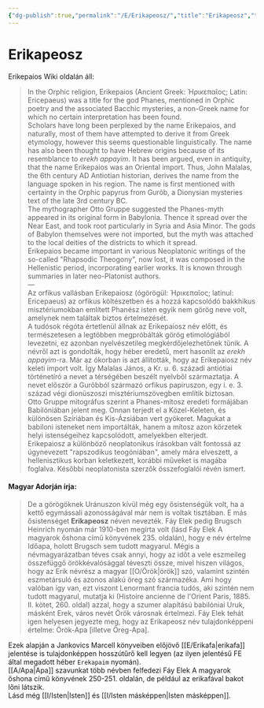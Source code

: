 ```yaml
---
{"dg-publish":true,"permalink":"/E/Erikapeosz/","title":"Erikapeosz","tags":["Englishtexttranslated"],"created":"2023-10-14T07:05","updated":"2024-04-05T19:13"}
---
```



# Erikapeosz

Erikepaios Wiki oldalán áll:  
> In the Orphic religion, Erikepaios (Ancient Greek: Ἠρικεπαῖος; Latin: Ericepaeus) was a title for the god Phanes, mentioned in Orphic poetry and the associated Bacchic mysteries, a non-Greek name for which no certain interpretation has been found.  
> Scholars have long been perplexed by the name Erikepaios, and naturally, most of them have attempted to derive it from Greek etymology, however this seems questionable linguistically. The name has also been thought to have Hebrew origins because of its resemblance to *erekh appayim*. It has been argued, even in antiquity, that the name Erikepaios was an Oriental import. Thus, John Malalas, the 6th century AD Antiotian historian, derives the name from the language spoken in his region. The name is first mentioned with certainty in the Orphic papyrus from Gurôb, a Dionysian mysteries text of the late 3rd century BC.  
> The mythographer Otto Gruppe suggested the Phanes-myth appeared in its original form in Babylonia. Thence it spread over the Near East, and took root particularly in Syria and Asia Minor. The gods of Babylon themselves were not imported, but the myth was attached to the local deities of the districts to which it spread.  
> Erikepaios became important in various Neoplatonic writings of the so-called "Rhapsodic Theogony", now lost, it was composed in the Hellenistic period, incorporating earlier works. It is known through summaries in later neo-Platonist authors.  
> —  
> Az orfikus vallásban Erikepaiosz (ógörögül: Ἠρικεπαῖος; latinul: Ericepaeus) az orfikus költészetben és a hozzá kapcsolódó bakkhikus misztériumokban említett Phanész isten egyik nem görög neve volt, amelynek nem találtak biztos értelmezését.  
> A tudósok régóta értetlenül állnak az Erikepaiosz név előtt, és természetesen a legtöbben megpróbálták görög etimológiából levezetni, ez azonban nyelvészetileg megkérdőjelezhetőnek tűnik. A névről azt is gondolták, hogy héber eredetű, mert hasonlít az *erekh appayim*-ra. Már az ókorban is azt állították, hogy az Erikepaiosz név keleti import volt. Így Malalas János, a Kr. u. 6. századi antiótiai történetíró a nevet a térségében beszélt nyelvből származtatja. A nevet először a Gurôbból származó orfikus papiruszon, egy i. e. 3. század végi dionüszoszi misztériumszövegben említik biztosan.  
> Otto Gruppe mitográfus szerint a Phanes-mítosz eredeti formájában Babilóniában jelent meg. Onnan terjedt el a Közel-Keleten, és különösen Szíriában és Kis-Ázsiában vert gyökeret. Magukat a babiloni isteneket nem importálták, hanem a mítosz azon körzetek helyi istenségeihez kapcsolódott, amelyekben elterjedt.  
> Erikepaiosz a különböző neoplatonikus írásokban vált fontossá az úgynevezett "rapszodikus teogóniában", amely mára elveszett, a hellenisztikus korban keletkezett, korábbi műveket is magába foglalva. Későbbi neoplatonista szerzők összefoglalói révén ismert.  

#### Magyar Adorján írja:  

> De a görögöknek Uránuszon kívül még egy ősistenségük volt, ha a kettő egymássali azonosságával már nem is voltak tisztában. E más ősistenséget **Erikapeosz** néven nevezték. Fáy Elek pedig Brugsch Heinrich nyomán már 1910-ben megírta volt (lásd Fáy Elek A magyarok őshona című könyvének 235. oldalán), hogy e név értelme Időapa, holott Brugsch sem tudott magyarul. Mégis a névmagyarázatban téves csak annyi, hogy az időt a vele eszmeileg összefüggő örökkévalósággal téveszti össze, mivel hiszen világos, hogy az Erik névrész a magyar [[O/Örök\|örök]] szó, valamint szintén eszmetársuló és azonos alakú öreg szó származéka. Ami hogy valóban így van, ezt viszont Lenormant francia tudós, aki szintén nem tudott magyarul, mutatja ki (Histoire ancienne de l'Orient Paris, 1885. II. kötet, 260. oldal) azzal, hogy a szumer alapítású babilóniai Uruk, másként Erek, város nevét Örök városnak értelmezi. Fáy Elek tehát igen helyesen jegyezte meg, hogy az Erikapeosz név tulajdonképpeni értelme: Örök-Apa \[illetve Öreg-Apa\].  

Ezek alapján a Jankovics Marcell könyveiben előjövő [[E/Erikafa\|erikafa]] jelentése is tulajdonképpen hosszútűrő kell legyen (az ilyen jelentésű FE által megadott héber `Erekapaim` nyomán).  
[[A/Apa\|Apa]] szavunkat több névben felfedezi Fáy Elek A magyarok őshona című könyvének 250-251. oldalán, de például az erikafával bakot lőni látszik.  
Lásd még [[I/Isten\|Isten]] és [[I/Isten másképpen\|Isten másképpen]].  
